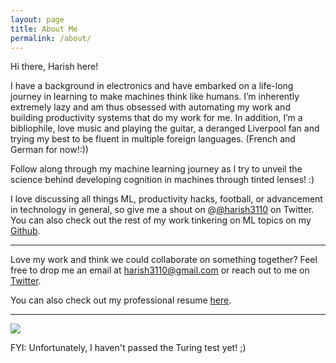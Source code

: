 ```yaml
---
layout: page
title: About Me
permalink: /about/
---
```


Hi there, Harish here!

I have a background in electronics and have embarked on a life-long journey in learning to make machines think like humans. I’m inherently extremely lazy and am thus obsessed with automating my work and building productivity systems that do my work for me. In addition, I’m a bibliophile, love music and playing the guitar, a deranged Liverpool fan and trying my best to be fluent in multiple foreign languages. (French and German for now!:))

Follow along through my machine learning journey as I try to unveil the science behind developing cognition in machines through tinted lenses! :)

I love discussing all things ML, productivity hacks, football, or advancement in technology in general, so give me a shout on @[@harish3110](https://twitter.com/harish3110) on Twitter. You can also check out the rest of my work tinkering on ML topics on my [Github](https://github.com/harish3110).

---
Love my work and think we could collaborate on something together? Feel free to drop me an email at <harish3110@gmail.com> or reach out to me on [Twitter](https://twitter.com/harish3110).

You can also check out my professional resume [here](https://drive.google.com/file/d/1p3An689RdQWi4nSwicn-7rO4LOH8G9Av/view?usp=sharing).

---

![]({{site.baseurl}}/images/profile_pic.jpg)

FYI: Unfortunately, I haven't passed the Turing test yet! ;)

